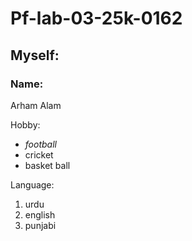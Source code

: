 # Pf-lab-03-25k-0162
## Myself: ##
 ### Name: ###
  Arham Alam

  Hobby:
  
  -  *football*
  -  cricket
  -  basket ball

Language:
 1. urdu
 2. english
 3. punjabi
